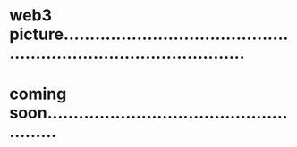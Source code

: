 # web3 picture........................................................................................
# coming soon.......................................................
